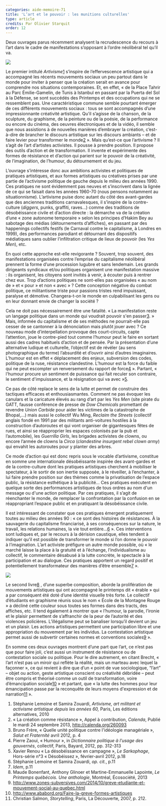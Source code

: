 ```yaml
---
categories: aide-memoire-71
title: 'L’art et le pouvoir : les munitions culturelles'
type: article
credits: Par Olivier Starquit
order: 12
---
```

Deux ouvrages parus récemment analysent la recrudescence du recours à l’art dans le cadre de manifestations s’opposant à l’ordre néolibéral tel qu’il va.

![](/assets/uploads/am71_p.10_starquit2.jpg)

Le premier intitulé _Artivisme_[1](#footnote-1) s’inspire de l’effervescence artistique qui a accompagné les récents mouvements sociaux un peu partout dans le monde pour inviter à penser que la création serait en avance pour comprendre nos situations contemporaines. Et, en effet, « de la Place Tahrir au Parc Émilie-Gamelin, de Tunis à Istanbul en passant par la Puerta del Sol à la Défense, se sont succédés des Printemps et des occupations qui ne se ressemblent pas. Une caractéristique commune semble pourtant émerger de ces différents mouvements sociaux : tous se sont accompagnés d’une impressionnante créativité artistique. Qu’il s’agisse de la chanson, de la sculpture, du graphisme, de la peinture ou de la poésie, de la performance ou encore du cinéma, des oeuvres électroniques et de la vidéo, il semble que nous assistions à de nouvelles manières d’embrayer la création, c’est-à-dire de brancher le discours artistique sur les discours ambiants – et de faire levier pour transformer le monde[2](#footnote-2) ». Mais qu’est-ce que l’artivisme ? Il s’agit de l’art d’artistes activistes. Il pousse à prendre position. Il propose des outils d’action et de transformation. Il invente et expérimente des formes de résistance et d’action qui parient sur le pouvoir de la créativité, de l’imagination, de l’humour, du détournement et du jeu.

L’ouvrage s’intéresse donc aux ambitions activistes et politiques de pratiques artistiques, et aux formes artistiques ou créatives prises par une partie de l’activisme politique de gauche depuis le milieu des années 1990. Ces pratiques ne sont évidemment pas neuves et s’inscrivent dans la lignée de ce qui se faisait dans les années 1960-70 (nous pensons notamment au situationnisme). L’artivisme puise donc autant du côté des avant-gardes que des anciennes traditions carnavalesques, il s’inspire de la contre-culture (_diggers_, punks, graffiti, raves…) comme des traditions de désobéissance civile et d’action directe : la démarche va de la création d’une « zone autonome temporaire » selon les principes d’Hakim Bey au sabotage des médias (détournements d’affiches), en passant par des happenings collectifs festifs (le Carnaval contre le capitalisme, à Londres en 1999), des performances parodiant et détournant des dispositifs médiatiques sans oublier l’infiltration critique de lieux de pouvoir (les _Yes Men_), etc.

En quoi cette approche est-elle revigorante ? Souvent, trop souvent, des manifestations organisées contre l’emprise du capitalisme néolibéral prennent la forme d’une procession lugubre et sans lendemain. Les grands dirigeants syndicaux et/ou politiques organisent une manifestation massive : ils organisent, les citoyens sont invités à venir, à écouter puis à rentrer chez eux. Trop d’actions politiques ne sont-elles pas organisées « au nom de » et « pour » et non « avec » ? Cette conception négative du combat politique, ce militantisme triste pour passions tristes rend impuissant, paralyse et démotive. Changera-t-on le monde en culpabilisant les gens ou en leur donnant envie de changer la société ?

Cela ne doit pas nécessairement être une fatalité. « La manifestation reste un langage politique dans un monde qui voudrait pouvoir s'en passer[3](#footnote-3). » Mais, informée du capitalisme et de ses méthodes ne pourrait-elle pas cesser de se cantonner à la dénonciation mais plutôt jouer avec ? Ce nouveau mode d’interpellation provoque des court-circuits, capte l’attention, joue le contre-pied tout comme l’humour peut le faire en sortant aussi des cadres habituels d’action et de pensée. Par la présentation d’une alternative ludique et culturelle, l’objectif est de révéler (au sens photographique du terme) l’absurdité et d’ouvrir ainsi d’autres imaginaires. L’humour est en effet « déplacement des enjeux, subversion des codes, politique de la ruse, résistance clandestine. L’humour est la force du faible qui ne peut escompter un renversement du rapport de force[4](#footnote-4) ». Partant, « l'humour procure un sentiment de puissance qui fait reculer son contraire, le sentiment d'impuissance, et la résignation qui va avec »[5](#footnote-5).

Ce pas de côté replace le sens de la lutte et permet de construire des tactiques efficaces et enthousiasmantes. Comment ne pas évoquer les canulars et la caricature élevés au rang d’art par les _Yes Men_ (site pirate du GATT, fausse conférence de presse de _Dow Chemicals_ promettant de revendre _Union Carbide_ pour aider les victimes de la catastrophe de Bhopal,…) mais aussi le collectif Wu Ming, _Reclaim the Streets_ (collectif anglais fondé en 1991 par des militants anti-voitures hostiles à la construction d’autoroutes et qui vont organiser de gigantesques fêtes de rues, et ainsi se réapproprier les espaces colonisés par la pub et l’automobile), les _Guerrilla Girls_, les brigades activistes de clowns, ou encore l’armée de clowns la _Circa_ (_clandestine insurgent rebel clown army_) qui envahit les autoroutes pour y planter des arbres.

Ce mode d’action qui est donc repris sous le vocable d’artivisme, constitue en somme une internationale désobéissante inspirée des avant-gardes et de la contre-culture dont les pratiques artistiques cherchent à mobiliser le spectateur, à le sortir de son inertie supposée, à le réveiller, à l’enchanter, à lui faire prendre position sur des thèmes comme la privatisation de l’espace public, la résistance esthétique à la publicité… Ces pratiques exécutent en quelque sorte des performances artistiques de tous ordres au nom d'un message ou d'une action politique. Par ces pratiques, il s’agit de réenchanter le monde, de remplacer la confrontation par la confusion en se réappropriant l’espace public et en pratiquant la désobéissance civile.

Il est intéressant de constater que ces pratiques émergent pratiquement toutes au milieu des années 90 : « ce sont des histoires de résistances. À la sauvagerie du capitalisme financiarisé, à ses conséquences sur la nature, le travail, les relations humaines, la vie tout entière…[6](#footnote-6) ». Ces interventions sont ludiques et, par le recours à la dérision caustique, elles tendent à indiquer qu’il est possible de transformer le monde si l’on donne le pouvoir à l’imagination. L’art activiste préfigure un autre monde possible, où « le marché laisse la place à la gratuité et à l’échange, l’individualisme au collectif, le commentaire désabusé à la lutte concrète, le spectacle à la participation et au dialogue. Ces pratiques apportent un regard positif et potentiellement transformateur des manières d’être ensemble[7](#footnote-7) ».

![](/assets/uploads/am71_p.10_starquit.jpg)

Le second livre[8](#footnote-8) , d’une superbe composition, aborde la prolifération de mouvements artistiques qui ont accompagné le printemps dit « érable » qui a par conséquent été doté d’une identité visuelle très forte. Le collectif d’étudiants en graphisme réunis sous le nom « École de la Montagne Rouge » a décliné cette couleur sous toutes ses formes dans des tracts, des affiches, etc. Il tend également à montrer que « l’humour, la parodie, l’ironie et le plaisir permettent de s’affranchir de la peur de l’autorité et des violences policières. L’illégalisme peut se banaliser lorsqu’il devient un jeu et un plaisir. Les actions artistiques permettent une participation libre et une appropriation du mouvement par les individus. La contestation artistique permet aussi de subvertir certaines normes et conventions sociales[9](#footnote-9) ».

En somme ces deux ouvrages montrent d’une part que l’art, ce n’est pas que pour faire joli, c’est aussi un instrument de résistance ou de contestation sociale ou politique. Pour le dire autrement, en citant Brecht,  « l’art n’est pas un miroir qui reflète la réalité, mais un marteau avec lequel la façonner », ce qui revient à dire que d’un « point de vue sociologique, “l’art” – objet ou action, geste artistique conscient ou créativité débridée – peut être compris et théorisé comme un outil de transformation, voire d’émancipation sociale[10](#footnote-10) » et partant, que «  la lutte des hommes pour leur émancipation passe par la reconquête de leurs moyens d'expression et de narration[11](#footnote-11) ».

1. Stéphanie Lemoine et Samira Zouardi, _Artivisme, art militant et activisme artistique depuis les années 60,_ Paris, Les éditions alternatives, 2010
2. « La création comme résistance », Appel à contribution, _Calenda_, Publié le mardi 24 septembre 2013, http://calenda.org/260093
3. Bruno Frère, « Quelle unité politique contre l'idéologie managériale », _Salut et Fraternité_ avril 2012, p. 4
4. Pierre Zaoui, « Humour », in _Dictionnaire politique à l’usage des gouvernés_, collectif, Paris, Bayard, 2012, pp. 312-313
5. Xavier Renou « La désobéissance en campagne », _Le Sarkophage_, Hors-série n°3 « Désobéissez », février-avril 2012, p.18
6. Stéphanie Lemoine et Samira Zouardi, _op. cit._, p.11
7. _Idem_, p.11
8. Maude Bonenfant, Anthony Glinoer et Martine-Emmanuelle Lapointe, _Le Printemps québécois. Une anthologie_, Montréal, Écosociété, 2013
9. http://www.zones-subversives.com/2014/10/greve-etudiante-et-mouvement-social-au-quebec.html
10. http://www.ababord.org/Faire-la-greve-formes-artistiques
11. Christian Salmon, _Storytelling_, Paris, La Découverte, 2007, p. 212.
